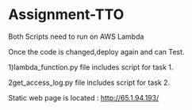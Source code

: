 # Assignment-TTO

Both Scripts need to run on AWS Lambda  

Once the code is changed,deploy again and can Test.

1)lambda_function.py file includes script for task 1.

2get_access_log.py file includes script for task 2.


Static web page is located : 
http://65.1.94.193/
